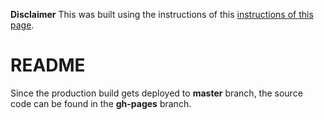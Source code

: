 **Disclaimer**
This was built using the instructions of this [instructions of this page](https://github.com/gitname/react-gh-pages). 
# README
Since the production build gets deployed to **master** branch, the source code can be found in the **gh-pages** branch.
